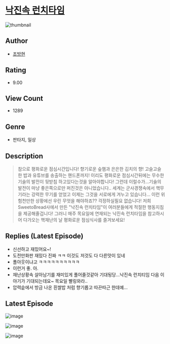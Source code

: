 # [낙진속 런치타임](https://comic.naver.com/challenge/list?titleId=811190)
![thumbnail](https://image-comic.pstatic.net/user_contents_data/challenge_comic/2023/05/25/327454/upload_4050252520871834934_480x623.jpeg)

## Author
- [조방현](https://comic.naver.com/artistTitle?id=327454)

## Rating
- 9.00

## View Count
- 1289

## Genre
- 판타지, 일상

## Description
> 참으로 평화로운 점심시간입니다! 향기로운 슾햄과 은은한 김치의 향! 고슬고슬한 밥과 유튜브를 송출하는 핸드폰까지! 이리도 평화로운 점심시간뒤에는 무수한 기술의 발전이 뒷받침 하고있다는것을 알아야합니다! 그런데 이럴수가...기술의 발전이 마냥 좋은쪽으로만 퍼진것은 아니었습니다.. 세계는 군사경쟁속에서 핵무기라는 강력한 무기를 얻었고 이제는 그것을 서로에게 겨누고 있습니다... 이런 위험천만한 상황에선 우린 무엇을 해야하죠?? 걱정하실필요 없습니다! 저희 SweetoBread사에서 만든 "낙진속 런치타임"이 여러분들에게 적절한 행동지침을 제공해줄겁니다! 그러니 매주 목요일에 연재되는 낙진속 런치타임을 참고하시어 다가오는 핵재난의 날 평화로운 점심식사를 즐겨보세요!

## Replies (Latest Episode)
- 신선하고 재밌어요~!
- 도전만화판 재밌다 진짜 ㅋㅋ 이것도 저것도 다 다른맛이 있네
- 폴아웃이냐고 ㅋㅋㅋㅋㅋㅋㅋㅋㅋㅋ
- 이런거 좋. 아.
- 재난상황속 살아남기를 재미있게 풀어줄것같아 기대됭당...낙진속 런치티임 다음 이야기가 기대되는데요~ 목요일 빨링와라..
- 압력솥에서 방금 나온 흰쌀밥 처럼 향기롭고 따끈따근 한데예...

## Latest Episode
![image](https://image-comic.pstatic.net/user_contents_data/challenge_comic/2023/05/25/327454/upload_7003158319811737958.jpeg)

![image](https://image-comic.pstatic.net/user_contents_data/challenge_comic/2023/05/25/327454/upload_7003717791597015394.jpeg)

![image](https://image-comic.pstatic.net/user_contents_data/challenge_comic/2023/05/25/327454/upload_7005459598370431796.jpeg)
